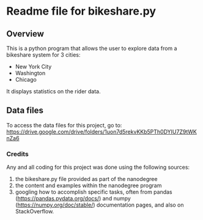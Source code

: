 # Readme file for bikeshare.py

## Overview
This is a python program that allows the user to explore data from a bikeshare system for 3 cities:
- New York City
- Washington
- Chicago

It displays statistics on the rider data.


## Data files
To access the data files for this project, go to:
https://drive.google.com/drive/folders/1uon7d5rekvKKb5PTh0DYIU7Z9tWKnZa6

### Credits
Any and all coding for this project was done using the following sources:
1. the bikeshare.py file provided as part of the nanodegree
2. the content and examples within the nanodegree program
3. googling how to accomplish specific tasks, often from pandas (https://pandas.pydata.org/docs/) and numpy (https://numpy.org/doc/stable/) documentation pages, and also on StackOverflow.
